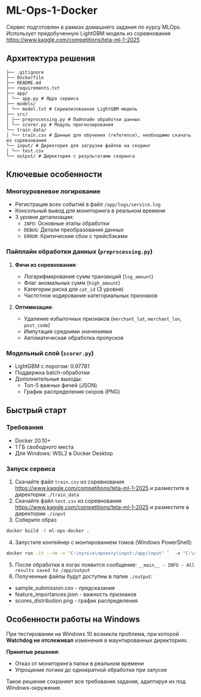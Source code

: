 # ML-Ops-1-Docker

Сервис подготовлен в рамках домашнего задания по курсу MLOps. Использует предобученную LightGBM модель из соревнования https://www.kaggle.com/competitions/teta-ml-1-2025 

## Архитектура решения
```
├── .gitignore
├── Dockerfile
├── README.md
├── requirements.txt
├── app/
│ └── app.py # Ядро сервиса 
├── models/
│ └── model.txt # Сериализованная LightGBM модель
├── src/
│ ├── preprocessing.py # Пайплайн обработки данных
│ └── scorer.py # Модуль прогнозирования
└── train_data/
│ └── train.csv # Данные для обучения (reference), необходимо скачать из соревнования
└── input/ # Директория для загрузки файлов на скоринг
│ └── test.csv
└── output/ # Директория с результатами скоринга
```

## Ключевые особенности

### Многоуровневое логирование
- Регистрация всех событий в файл `/app/logs/service.log`
- Консольный вывод для мониторинга в реальном времени
- 3 уровня детализации:
  - `INFO`: Основные этапы обработки
  - `DEBUG`: Детали преобразования данных
  - `ERROR`: Критические сбои с трейсбэками

### Пайплайн обработки данных (`preprocessing.py`)
1. **Фичи из соревнования**:
   - Логарифмирование сумм транзакций (`log_amount`)
   - Флаг аномальных сумм (`high_amount`)
   - Категории риска для `cat_id` (3 уровня)
   - Частотное кодирование категориальных признаков

2. **Оптимизации**:
   - Удаление избыточных признаков (`merchant_lat`, `merchant_lon`, `post_code`)
   - Импутация средними значениями
   - Автоматическая обработка пропусков

### Модельный слой (`scorer.py`)
- LightGBM с порогом: 0.97781
- Поддержка batch-обработки
- Дополнительные выходы:
  - Топ-5 важных фичей (JSON)
  - График распределения скоров (PNG)

## Быстрый старт

### Требования
- Docker 20.10+
- 1 ГБ свободного места
- Для Windows: WSL2 в Docker Desktop

### Запуск сервиса

1. Скачайте файл `train.csv` из соревнования https://www.kaggle.com/competitions/teta-ml-1-2025 и разместите в директории `./train_data`
2. Скачайте файл `test.csv` из соревнования https://www.kaggle.com/competitions/teta-ml-1-2025 и разместите в директории `./input`
3. Соберите образ
```bash
docker build -t ml-ops-docker .
```
4. Запустите контейнер с монтированием томов (Windows PowerShell):
```bash
docker run -it --rm -v "C:\путь\к\проекту\input:/app/input" `  -v "C:\путь\к\проекту\output:/app/output" `  ml-ops-docker
```
5. После обработки в логах появится сообщение: `__main__ - INFO - All results saved to /app/output`
6. Полученные файлы будут доступны в папке `./output`:
  - sample_submission.csv - предсказания
  - feature_importances.json - важность признаков
  - scores_distribution.png - график распределения

  ## Особенности работы на Windows

При тестировании на Windows 10 возникла проблема, при которой **Watchdog не отслеживал** изменения в маунтированных директориях.

**Принятые решения**:
- Отказ от мониторинга папки в реальном времени
- Упрощение логики до однократной обработки при запуске

Такое решение сохраняет все требования задания, адаптируя их под Windows-окружение.